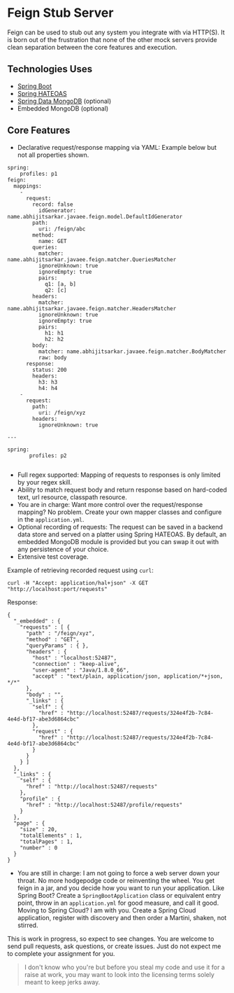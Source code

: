 # Feign Stub Server

Feign can be used to stub out any system you integrate with via HTTP(S). It is born out of the frustration
that none of the other mock servers provide clean separation between the core features and execution.

## Technologies Uses
   * [Spring Boot](http://projects.spring.io/spring-boot)
   * [Spring HATEOAS](http://projects.spring.io/spring-hateoas)
   * [Spring Data MongoDB](http://projects.spring.io/spring-data-mongodb) (optional)
   * Embedded MongoDB (optional)

## Core Features
   * Declarative request/response mapping via YAML: Example below but not all properties shown.
```
spring:
    profiles: p1
feign:
  mappings:
    -
      request:
        record: false
          idGenerator: name.abhijitsarkar.javaee.feign.model.DefaultIdGenerator
        path:
          uri: /feign/abc
        method:
          name: GET
        queries:
          matcher: name.abhijitsarkar.javaee.feign.matcher.QueriesMatcher
          ignoreUnknown: true
          ignoreEmpty: true
          pairs:
            q1: [a, b]
            q2: [c]
        headers:
          matcher: name.abhijitsarkar.javaee.feign.matcher.HeadersMatcher
          ignoreUnknown: true
          ignoreEmpty: true
          pairs:
            h1: h1
            h2: h2
        body:
          matcher: name.abhijitsarkar.javaee.feign.matcher.BodyMatcher
          raw: body
      response:
        status: 200
        headers:
          h3: h3
          h4: h4
    -
      request:
        path:
          uri: /feign/xyz
        headers:
          ignoreUnknown: true

---

spring:
       profiles: p2


```
   * Full regex supported: Mapping of requests to responses is only limited by your regex skill.
   * Ability to match request body and return response based on hard-coded text, url resource,
   classpath resource.
   * You are in charge: Want more control over the request/response mapping? No problem.
   Create your own mapper classes and configure in the `application.yml`.
   * Optional recording of requests: The request can be saved in a backend data store
   and served on a platter using Spring HATEOAS. By default, an embedded MongoDB module is provided
   but you can swap it out with any persistence of your choice.
   * Extensive test coverage.

   Example of retrieving recorded request using `curl`:
```
curl -H "Accept: application/hal+json" -X GET "http://localhost:port/requests"
```
Response:
```
{
  "_embedded" : {
    "requests" : [ {
      "path" : "/feign/xyz",
      "method" : "GET",
      "queryParams" : { },
      "headers" : {
        "host" : "localhost:52487",
        "connection" : "keep-alive",
        "user-agent" : "Java/1.8.0_66",
        "accept" : "text/plain, application/json, application/*+json, */*"
      },
      "body" : "",
      "_links" : {
        "self" : {
          "href" : "http://localhost:52487/requests/324e4f2b-7c84-4e4d-bf17-abe3d6864cbc"
        },
        "request" : {
          "href" : "http://localhost:52487/requests/324e4f2b-7c84-4e4d-bf17-abe3d6864cbc"
        }
      }
    } ]
  },
  "_links" : {
    "self" : {
      "href" : "http://localhost:52487/requests"
    },
    "profile" : {
      "href" : "http://localhost:52487/profile/requests"
    }
  },
  "page" : {
    "size" : 20,
    "totalElements" : 1,
    "totalPages" : 1,
    "number" : 0
  }
}
```
   * You are still in charge: I am not going to force a web server down your throat. No more hodgepodge
   code or reinventing the wheel. You get feign in a jar, and you decide how you want to run your application.
   Like Spring Boot? Create a `SpringBootApplication` class or equivalent entry point,
   throw in an `application.yml` for good measure, and call it good. Moving to Spring Cloud? I am with you.
   Create a Spring Cloud application, register with discovery and then order a Martini, shaken, not stirred.

This is work in progress, so expect to see changes. You are welcome to send pull requests, ask questions,
or create issues. Just do not expect me to complete your assignment for you.

> I don't know who you're but before you steal my code and use it for a raise at work, you may want to look
into the licensing terms solely meant to keep jerks away.



